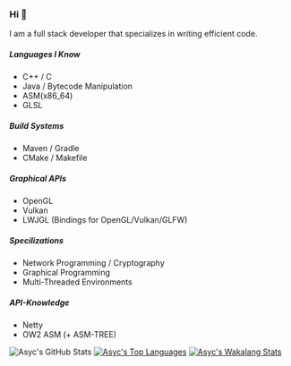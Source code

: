 ### Hi :wave:
I am a full stack developer that specializes in writing efficient code.

##### Languages I Know
* C++ / C
* Java / Bytecode Manipulation
* ASM(x86_64)
* GLSL

##### Build Systems
* Maven / Gradle
* CMake / Makefile

##### Graphical APIs
* OpenGL
* Vulkan
* LWJGL (Bindings for OpenGL/Vulkan/GLFW)

##### Specilizations
* Network Programming / Cryptography
* Graphical Programming
* Multi-Threaded Environments

##### API-Knowledge
* Netty
* OW2 ASM (+ ASM-TREE)

![Asyc's GitHub Stats](https://github-readme-stats.vercel.app/api?username=asyc&show_icons=true&count_private=true&theme=cobalt&include_all_commits=true&custom_title=GitHub%20Stats)
[![Asyc's Top Languages](https://github-readme-stats.vercel.app/api/top-langs/?username=asyc&layout=compact&theme=cobalt)](https://github.com/anuraghazra/github-readme-stats)
[![Asyc's Wakalang Stats](https://github-readme-stats.vercel.app/api/wakatime?username=@Asyc&theme=cobalt&custom_title=Weekly%20Statistics)](https://github.com/anuraghazra/github-readme-stats)
